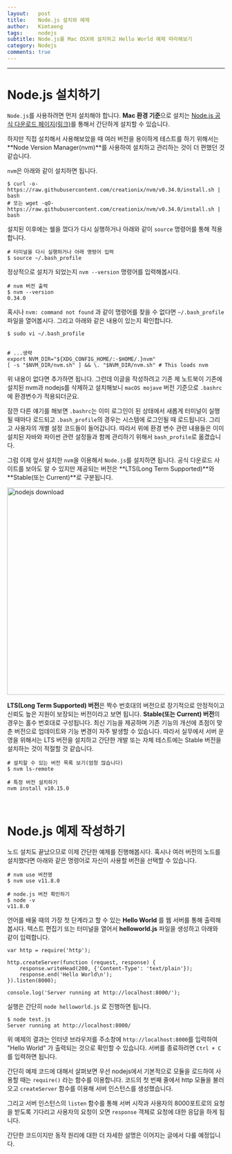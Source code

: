 ```yaml
---
layout:   post
title:    Node.js 설치와 예제
author:   Kimtaeng
tags: 	  nodejs 
subtitle: Node.js를 Mac OSX에 설치하고 Hello World 예제 따라해보기
category: Nodejs
comments: true
---
```


<hr/>

# Node.js 설치하기

```Node.js```를 사용하려면 먼저 설치해야 합니다.
**Mac 환경 기준**으로 설치는 <a href="https://nodejs.org/ko/" target="_blank">Node.js 공식 다운로드 페이지(링크)</a>를 통해서
간단하게 설치할 수 있습니다.

하지만 직접 설치해서 사용해보았을 때 여러 버전을 용이하게 테스트를 하기 위해서는 **Node Version Manager(nvm)**를
사용하여 설치하고 관리하는 것이 더 편했던 것 같습니다.

```nvm```은 아래와 같이 설치하면 됩니다.

<pre class="line-numbers"><code class="language-bash" data-start="1">$ curl -o- https://raw.githubusercontent.com/creationix/nvm/v0.34.0/install.sh | bash
# 또는 wget -qO- https://raw.githubusercontent.com/creationix/nvm/v0.34.0/install.sh | bash
</code></pre>

설치된 이후에는 쉘을 껐다가 다시 실행하거나 아래와 같이 ```source``` 명령어를 통해 적용합니다.
<pre class="line-numbers"><code class="language-bash" data-start="1"># 터미널을 다시 실행하거나 아래 명령어 입력
$ source ~/.bash_profile
</code></pre>

정상적으로 설치가 되었는지 ```nvm --version``` 명령어를 입력해봅시다.
<pre class="line-numbers"><code class="language-bash" data-start="1"># nvm 버전 출력
$ nvm --version
0.34.0
</code></pre>

혹시나 ```nvm: command not found``` 과 같이 명령어를 찾을 수 없다면 ```~/.bash_profile``` 파일을 열어봅시다.
그리고 아래와 같은 내용이 있는지 확인합니다.

<pre class="line-numbers"><code class="language-bash" data-start="1">$ sudo vi ~/.bash_profile


# ...생략
export NVM_DIR="${XDG_CONFIG_HOME/:-$HOME/.}nvm"
[ -s "$NVM_DIR/nvm.sh" ] && \. "$NVM_DIR/nvm.sh" # This loads nvm
</code></pre>

위 내용이 없다면 추가하면 됩니다. 그런데 이글을 작성하려고 기존 제 노트북이 기존에 설치된 nvm과 nodejs를 삭제하고 설치해보니
```macOS mojave``` 버전 기준으로 ```.bashrc```에 환경변수가 적용되더군요.

잠깐 다른 얘기를 해보면 ```.bashrc```는 이미 로그인이 된 상태에서 새롭게 터미널이 실행될 때마다 로드되고
```.bash_profile```의 경우는 시스템에 로그인될 때 로드됩니다. 그리고 사용자의 개별 설정 코드들이 들어갑니다.
따라서 위에 환경 변수 관련 내용들은 이미 설치된 자바와 파이썬 관련 설정들과 함께 관리하기 위해서 ```bash_profile```로 옮겼습니다. 

그럼 이제 앞서 설치한 ```nvm```을 이용해서 ```Node.js```를 설치하면 됩니다.
공식 다운로드 사이트를 보아도 알 수 있지만 제공되는 버전은 **LTS(Long Term Supported)**와 **Stable(또는 Current)**로 구분됩니다.

<img class="post_image" src="{{ site.baseurl }}/img/post/2019-01-02-nodejs-install-osx-1.png" width="600" height="480" alt="nodejs download"/>

**LTS(Long Term Supported) 버전**은 짝수 번호대의 버전으로 장기적으로 안정적이고 신뢰도 높은 지원이 보장되는 버전이라고 보면 됩니다.
**Stable(또는 Current) 버전**의 경우는 홀수 번호대로 구성됩니다. 최신 기능을 제공하며 기존 기능의 개선에 초점이 맞춘 버전으로
업데이트와 기능 변경이 자주 발생할 수 있습니다. 따라서 실무에서 서버 운영을 위해서는 LTS 버전을 설치하고 간단한 개발 또는 
자체 테스트에는 Stable 버전을 설치하는 것이 적절할 것 같습니다.

<pre class="line-numbers"><code class="language-bash" data-start="1"># 설치할 수 있는 버전 목록 보기(엄청 많습니다)
$ nvm ls-remote

# 특정 버전 설치하기
nvm install v10.15.0
</code></pre>

<br/>

# Node.js 예제 작성하기

노드 설치도 끝났으므로 이제 간단한 예제를 진행해봅시다. 혹시나 여러 버전의 노드를 설치했다면
아래와 같은 명령어로 자신이 사용할 버전을 선택할 수 있습니다.

<pre class="line-numbers"><code class="language-bash" data-start="1"># nvm use 버전명
$ nvm use v11.8.0

# node.js 버전 확인하기
$ node -v
v11.8.0
</code></pre>

언어를 배울 때의 가장 첫 단계라고 할 수 있는 **Hello World** 를 웹 서버를 통해 출력해봅시다.
텍스트 편집기 또는 터미널을 열어서 **helloworld.js** 파일을 생성하고 아래와 같이 입력합니다.

<pre class="line-numbers"><code class="language-javascript" data-start="1">var http = require('http');

http.createServer(function (request, response) {
    response.writeHead(200, {'Content-Type': 'text/plain'});
    response.end('Hello World\n');
}).listen(8000);

console.log('Server running at http://localhost:8000/');
</code></pre>

실행은 간단히 ```node helloworld.js``` 로 진행하면 됩니다.
<pre class="line-numbers"><code class="language-bash" data-start="1">$ node test.js 
Server running at http://localhost:8000/
</code></pre>

위 예제의 결과는 인터넷 브라우저를 주소창에 ```http://localhost:8000```를 입력하여 "Hello World" 가 출력되는 것으로
확인할 수 있습니다. 서버를 종료하려면 ```Ctrl + C``` 를 입력하면 됩니다.

간단히 예제 코드에 대해서 살펴보면 우선 nodejs에서 기본적으로 모듈을 로드하여 사용할 때는 ```require()``` 라는 함수를 이용합니다.
코드의 첫 번째 줄에서 http 모듈을 불러오고 ```createServer``` 함수를 이용해 서버 인스턴스를 생성했습니다.

그리고 서버 인스턴스의 ```listen``` 함수를 통해 서버 시작과 사용자의 8000포트로의 요청을 받도록 기다리고
사용자의 요청이 오면 ```response``` 객체로 요청에 대한 응답을 하게 됩니다.

간단한 코드이지만 동작 원리에 대한 더 자세한 설명은 이어지는 글에서 다룰 예정입니다.